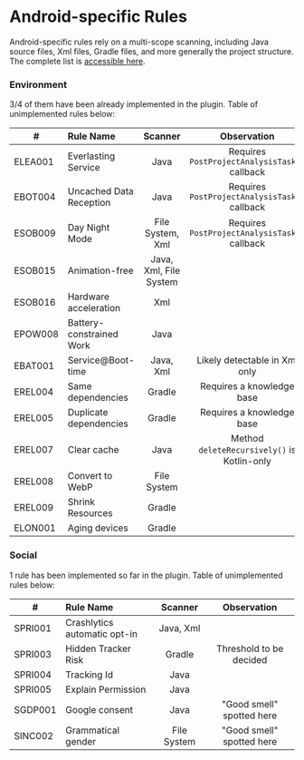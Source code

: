 # Android-specific Rules

Android-specific rules rely on a multi-scope scanning, including Java source files, Xml files, Gradle files, and more generally the project structure. The complete list is [accessible here](https://github.com/cnumr/best-practices-mobile#-android-platform).

### Environment

3/4 of them have been already implemented in the plugin. Table of unimplemented rules below:

| # | **Rule Name**      |     **Scanner**     |      **Observation**     |
|---|:----------------|:-------------:|:-------------:|
| ELEA001 | Everlasting Service        | Java | Requires `PostProjectAnalysisTask()` callback |
| EBOT004 | Uncached Data Reception       | Java | Requires `PostProjectAnalysisTask()` callback |
| ESOB009 | Day Night Mode     | File System, Xml | Requires `PostProjectAnalysisTask()` callback |
| ESOB015 | Animation-free | Java, Xml, File System |  |
| ESOB016 | Hardware acceleration | Xml |  |
| EPOW008 | Battery-constrained Work | Java |  |
| EBAT001 | Service@Boot-time    | Java, Xml  | Likely detectable in Xml only |
| EREL004 | Same dependencies    | Gradle | Requires a knowledge base |
| EREL005 | Duplicate dependencies    | Gradle | Requires a knowledge base |
| EREL007 | Clear cache    | Java | Method `deleteRecursively()` is Kotlin-only |
| EREL008 | Convert to WebP | File System |  |
| EREL009 | Shrink Resources    | Gradle |  |
| ELON001 | Aging devices   | Gradle |  |


### Social

1 rule has been implemented so far in the plugin. Table of unimplemented rules below:

| # | **Rule Name**      |     **Scanner**     |      **Observation**     |
| ---|:----------------|:-------------:|:-------------:|
| SPRI001 | Crashlytics automatic opt-in       | Java, Xml |  |
| SPRI003 | Hidden Tracker Risk      | Gradle | Threshold to be decided |
| SPRI004 | Tracking Id      | Java |  |
| SPRI005 | Explain Permission     | Java |  |
| SGDP001 | Google consent | Java | "Good smell" spotted here |
| SINC002 | Grammatical gender | File System | "Good smell" spotted here |
